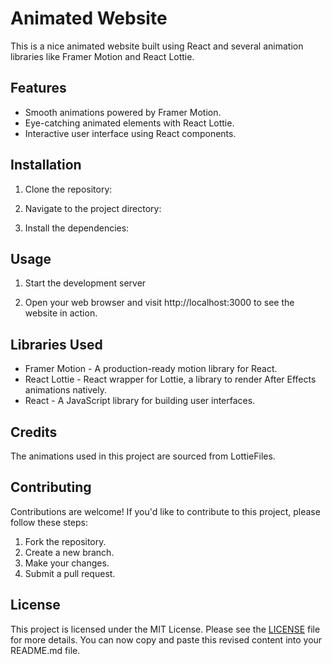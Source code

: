 # Animated Website

This is a nice animated website built using React and several animation libraries like Framer Motion and React Lottie.

## Features

- Smooth animations powered by Framer Motion.
- Eye-catching animated elements with React Lottie.
- Interactive user interface using React components.

## Installation

1. Clone the repository:

2. Navigate to the project directory:

3. Install the dependencies:

## Usage

1. Start the development server

2. Open your web browser and visit http://localhost:3000 to see the website in action.

## Libraries Used

- Framer Motion - A production-ready motion library for React.
- React Lottie - React wrapper for Lottie, a library to render After Effects animations natively.
- React - A JavaScript library for building user interfaces.

## Credits

The animations used in this project are sourced from LottieFiles.

## Contributing

Contributions are welcome! If you'd like to contribute to this project, please follow these steps:

1. Fork the repository.
2. Create a new branch.
3. Make your changes.
4. Submit a pull request.

## License

This project is licensed under the MIT License. Please see the [LICENSE](LICENSE) file for more details.
You can now copy and paste this revised content into your README.md file.
